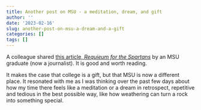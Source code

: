 ```yaml
---
title: Another post on MSU - a meditation, dream, and gift
author: ''
date: '2023-02-16'
slug: another-post-on-msu-a-dream-and-a-gift
categories: []
tags: []
---
```


A colleague shared [this article, *Requieum for the Spartans*](https://www.theatlantic.com/ideas/archive/2023/02/michigan-state-university-mass-shooting-campus/673060/) by an MSU graduate (now a journalist). It is good and worth reading. 

It makes the case that college is a gift, but that MSU is now a different place. It resonated with me as I was thinking over the past few days about how my time there feels like a meditation or a dream in retrospect, repetitive and tedious in the best possible way, like how weathering can turn a rock into something special.